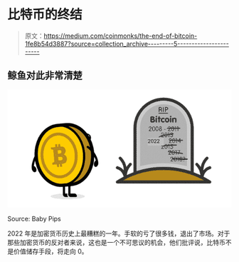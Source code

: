 # 比特币的终结

> 原文：<https://medium.com/coinmonks/the-end-of-bitcoin-1fe8b54d3887?source=collection_archive---------5----------------------->

## 鲸鱼对此非常清楚

![](img/7885617f5687ca5908b48df8b9c4ec7a.png)

Source: Baby Pips

2022 年是加密货币历史上最糟糕的一年。手软的亏了很多钱，退出了市场。对于那些加密货币的反对者来说，这也是一个不可思议的机会，他们批评说，比特币不是价值储存手段，将走向 0。